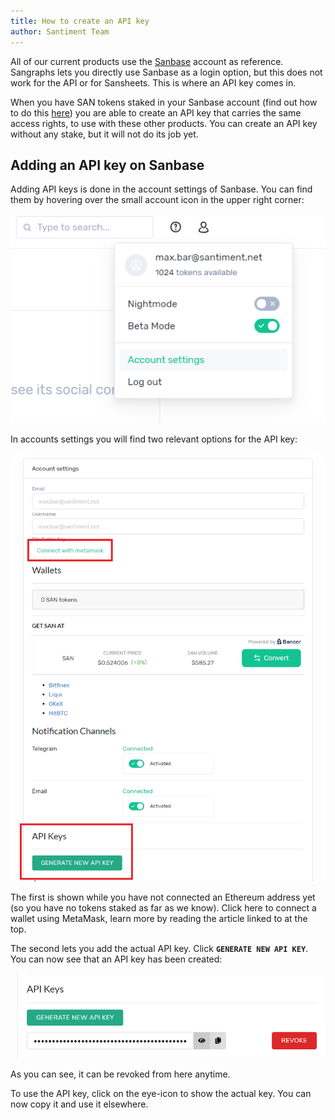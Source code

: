 ```yaml
---
title: How to create an API key
author: Santiment Team
---
```


All of our current products use the [Sanbase](https://app.santiment.net)
account as reference. Sangraphs lets you directly use Sanbase as a login
option, but this does not work for the API or for Sansheets. This is
where an API key comes in.


When you have SAN tokens staked in your Sanbase account (find out how to
do this
[here](/intercom-articles/getting-started/san-tokens-and-metamask/how-to-stake-san))
you are able to create an API key that carries the same access rights,
to use with these other products. You can create an API key without any
stake, but it will not do its job yet.

## Adding an API key on Sanbase

Adding API keys is done in the account settings of Sanbase. You can find
them by hovering over the small account icon in the upper right corner:

![](41_account_settings.png)

In accounts settings you will find two relevant options for the API key:

![](42_account_settings2.png)

The first is shown while you have not connected an Ethereum address yet
(so you have no tokens staked as far as we know). Click here to connect
a wallet using MetaMask, learn more by reading the article linked to at
the top.

The second lets you add the actual API key. Click **`GENERATE NEW API
KEY`**. You can now see that an API key has been created:

![](43_API_key.png)

As you can see, it can be revoked from here anytime.

To use the API key, click on the eye-icon to show the actual key. You
can now copy it and use it elsewhere.
